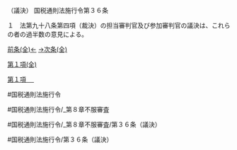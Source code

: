 （議決）
国税通則法施行令第３６条

１　法第九十八条第四項（裁決）の担当審判官及び参加審判官の議決は、これらの者の過半数の意見による。

[前条(全)←](国税通則法施行＿令＿第３５条の２_.md)    [→次条(全)](国税通則法施行＿令＿第３７条_.md)

[第１項(全)](国税通則法施行＿令＿第３６条第１項_.md)  

[第１項 　 ](国税通則法施行＿令＿第３６条第１項.md)  

#国税通則法施行令

#国税通則法施行令/_第８章不服審査

#国税通則法施行令/_第８章不服審査/第３６条（議決）

#国税通則法施行令/第３６条（議決）

